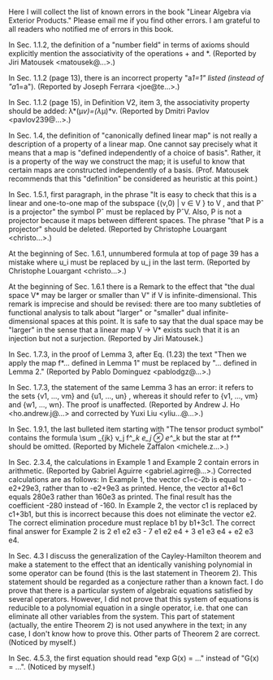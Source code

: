 Here I will collect the list of known errors in the book "Linear Algebra via Exterior Products." Please email me if you find other errors. I am grateful to all readers who notified me of errors in this book.

In Sec. 1.1.2, the definition of a "number field" in terms of axioms should explicitly mention the associativity of the operations + and *. (Reported by Jiri Matousek <matousek@...>.)

In Sec. 1.1.2 (page 13), there is an incorrect property "a*1=1" listed (instead of "a*1=a"). (Reported by Joseph Ferrara <joe@te...>.)

In Sec. 1.1.2 (page 15), in Definition V2, item 3, the associativity property should be added: λ*(μ*v)=(λ*μ)*v. (Reported by Dmitri Pavlov <pavlov239@...>.)

In Sec. 1.4, the definition of "canonically defined linear map" is not really a description of a property of a linear map. One cannot say precisely what it means that a map is "defined independently of a choice of basis". Rather, it is a property of the way we construct the map; it is useful to know that certain maps are constructed independently of a basis. (Prof. Matousek recommends that this "definition" be considered as heuristic at this point.)

In Sec. 1.5.1, first paragraph, in the phrase "It is easy to check that this is a linear and one-to-one map of the subspace {(v,0) | v ∈ V } to V , and that Pˆ is a projector" the symbol Pˆ must be replaced by PˆV. Also, P is not a projector because it maps between different spaces. The phrase "that P is a projector" should be deleted. (Reported by Christophe Louargant <christo...>.)

At the beginning of Sec. 1.6.1, unnumbered formula at top of page 39 has a mistake where u_i  must be replaced by u_j in the last term. (Reported by Christophe Louargant <christo...>.)

At the beginning of Sec. 1.6.1 there is a Remark to the effect that "the dual space V* may be larger or smaller than V" if V is infinite-dimensional. This remark is imprecise and should be revised: there are too many subtleties of functional analysis to talk about "larger" or "smaller" dual infinite-dimensional spaces at this point. It is safe to say that the dual space may be "larger" in the sense that a linear map V -> V* exists such that it is an injection but not a surjection. (Reported by Jiri Matousek.)

In Sec. 1.7.3, in the proof of Lemma 3, after Eq. (1.23) the text "Then we apply the map f*... defined in Lemma 1" must be replaced by "... defined in Lemma 2." (Reported by Pablo Dominguez <pablodgz@...>.)

In Sec. 1.7.3, the statement of the same Lemma 3 has an error: it refers to the sets {v1, ..., vm} and {u1, ..., un} , whereas it should refer to {v1, ..., vm}  and {w1, ..., wn}.  The proof is unaffected. (Reported by Andrew J. Ho <ho.andrew.j@...> and corrected by Yuxi Liu <yliu...@...>.)

In Sec. 1.9.1, the last bulleted item starting with "The tensor product symbol" contains the formula \sum _{jk} v_j f^*_k e_j ⊗ e^*_k but the star at f^* should be omitted. (Reported by Michele Zaffalon <michele.z...>.)

In Sec. 2.3.4, the calculations in Example 1 and Example 2 contain errors in arithmetic. (Reported by Gabriel Aguirre <gabriel.agirre@...>.) Corrected calculations are as follows: In Example 1, the vector c1=c-2b is equal to -e2+29e3, rather than to -e2+9e3 as printed. Hence, the vector a1+6c1 equals 280e3 rather than 160e3 as printed. The final result has the coefficient -280 instead of -160. In Example 2, the vector c1 is replaced by c1+3b1, but this is incorrect because this does not eliminate the vector e2. The correct elimination procedure must replace b1 by b1+3c1. The correct final answer for Example 2 is 2 e1 e2 e3 - 7 e1 e2 e4 + 3 e1 e3 e4 + e2 e3 e4.

In Sec. 4.3 I discuss the generalization of the Cayley-Hamilton theorem and make a statement to the effect that an identically vanishing polynomial in some operator can be found (this is the last statement in Theorem 2). This statement should be regarded as a conjecture rather than a known fact. I do prove that there is a particular system of algebraic equations satisfied by several operators. However, I did not prove that this system of equations is reducible to a polynomial equation in a single operator, i.e. that one can eliminate all other variables from the system. This part of statement (actually, the entire Theorem 2) is not used anywhere in the text; in any case, I don't know how to prove this. Other parts of Theorem 2 are correct. (Noticed by myself.)

In Sec. 4.5.3, the first equation should read "exp G(x) = ..." instead of "G(x) = ...". (Noticed by myself.)

